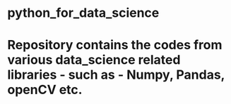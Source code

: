 # python_for_data_science

# Repository contains the codes from various data_science related libraries - such as - Numpy, Pandas, openCV etc.
